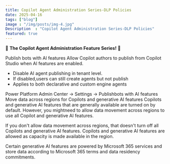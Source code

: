 ```yaml
---
title: Copilot Agent Administration Series-DLP Policies
date: 2025-04-16
tags: ["blog"]
image : "/img/posts/img-4.jpg"
Description  : "Copilot Agent Administration Series-DLP Policies"
featured: true
---
```

🚀 **The Copilot Agent Administration Feature Series!** 🚀


Publish bots with Al features
Allow Copilot authors to publish from Copilot Studio when Al features are enabled.
* Disable AI agent publishing in tenant level.
* If disabled,users can still create agents but not publish 
* Applies to both declarative and custom engine agents

Power Platform Admin Center → Settings → Publishbots with AI features
Move data across regions for Copilots and generative AI features
Copilots and generative AI features that are generally available are turned on by default. 
However, you mightneed to allow data movement across regions to use all Copilot and generative AI features.

If you don't allow data movement across regions, that doesn't turn off all Copilots and generative AI features.
Copilots and generative AI features are allowed as capacity is made available in the region.

Certain generative AI features are powered by Microsoft 365 services and store data according to Microsoft 365 terms and data residency commitments.